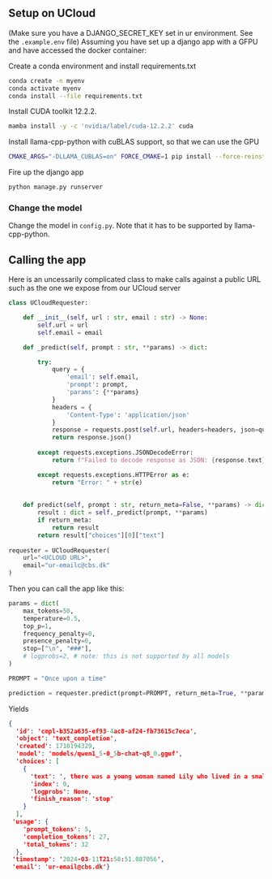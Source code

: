 
## Setup on UCloud
(Make sure you have a DJANGO_SECRET_KEY set in ur environment. See the `.example.env` file)
Assuming you have set up a django app with a GFPU and have accessed the docker container: 

Create a conda environment and install requirements.txt
```bash
conda create -n myenv
conda activate myenv
conda install --file requirements.txt
```

Install CUDA toolkit 12.2.2. 
```bash
mamba install -y -c 'nvidia/label/cuda-12.2.2' cuda
```

Install llama-cpp-python with cuBLAS support, so that we can use the GPU
```bash
CMAKE_ARGS="-DLLAMA_CUBLAS=on" FORCE_CMAKE=1 pip install --force-reinstall --upgrade --no-cache-dir llama-cpp-python
```

Fire up the django app
```bash
python manage.py runserver
```

### Change the model
Change the model in `config.py`. Note that it has to be supported by llama-cpp-python.

## Calling the app

Here is an uncessarily complicated class to make calls against a public URL such as the one we expose from our UCloud server

```python
class UCloudRequester:

    def __init__(self, url : str, email : str) -> None:
        self.url = url
        self.email = email

    def _predict(self, prompt : str, **params) -> dict:

        try:
            query = {
                'email': self.email,
                'prompt': prompt,
                'params': {**params}
            }
            headers = {
                'Content-Type': 'application/json'
            }
            response = requests.post(self.url, headers=headers, json=query)
            return response.json()
        
        except requests.exceptions.JSONDecodeError:
            return f"Failed to decode response as JSON: {response.text}"

        except requests.exceptions.HTTPError as e:
            return "Error: " + str(e)
        
    
    def predict(self, prompt : str, return_meta=False, **params) -> dict | str:
        result : dict = self._predict(prompt, **params)
        if return_meta:
            return result
        return result["choices"][0]["text"]
    
requester = UCloudRequester(
    url="<UCLOUD URL>",
    email="ur-emailc@cbs.dk"
)
```

Then you can call the app like this:

```python
params = dict(
    max_tokens=50,
    temperature=0.5,
    top_p=1,
    frequency_penalty=0,
    presence_penalty=0,
    stop=["\n", "###"],
    # logprobs=2, # note: this is not supported by all models
)

PROMPT = "Once upon a time"

prediction = requester.predict(prompt=PROMPT, return_meta=True, **params)
```
Yields
```json
{
  'id': 'cmpl-b352a635-ef93-4ac8-af24-fb73615c7eca',
  'object': 'text_completion',
  'created': 1710194329,
  'model': 'models/qwen1_5-0_5b-chat-q8_0.gguf',
  'choices': [
    {
      'text': ', there was a young woman named Lily who lived in a small village. She was known for her kindness and gentle nature towards others.',
      'index': 0,
      'logprobs': None,
      'finish_reason': 'stop'
    }
  ],
 'usage': {
    'prompt_tokens': 5, 
    'completion_tokens': 27, 
    'total_tokens': 32
  },
 'timestamp': '2024-03-11T21:58:51.087056',
 'email': 'ur-email@cbs.dk'}
```